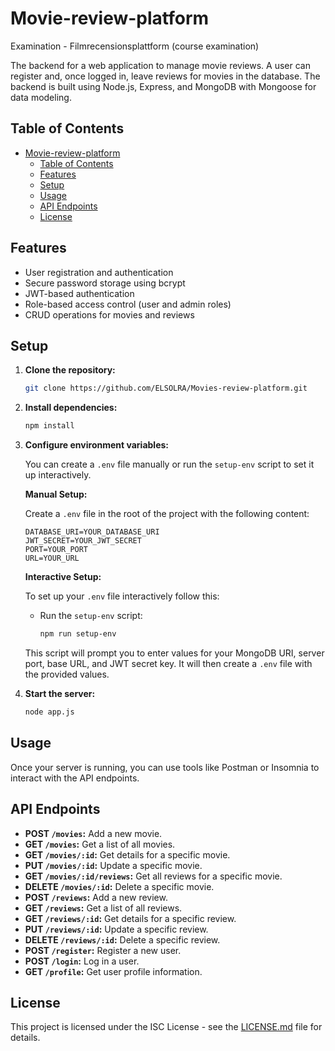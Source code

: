 # Movie-review-platform

Examination - Filmrecensionsplattform (course examination)

The backend for a web application to manage movie reviews. A user can register and, once logged in, leave reviews for movies in the database. The backend is built using Node.js, Express, and MongoDB with Mongoose for data modeling.


## Table of Contents

- [Movie-review-platform](#movie-review-platform)
  - [Table of Contents](#table-of-contents)
  - [Features](#features)
  - [Setup](#setup)
  - [Usage](#usage)
  - [API Endpoints](#api-endpoints)
  - [License](#license)


## Features

- User registration and authentication
- Secure password storage using bcrypt
- JWT-based authentication
- Role-based access control (user and admin roles)
- CRUD operations for movies and reviews


## Setup

1. **Clone the repository:**

    ```bash
    git clone https://github.com/ELSOLRA/Movies-review-platform.git
    ```

2. **Install dependencies:**

    ```bash
    npm install
    ```

3. **Configure environment variables:**

     You can create a `.env` file manually or run the `setup-env` script to set it up interactively.

    **Manual Setup:**

    Create a `.env` file in the root of the project with the following content:

    ```plaintext
    DATABASE_URI=YOUR_DATABASE_URI
    JWT_SECRET=YOUR_JWT_SECRET
    PORT=YOUR_PORT
    URL=YOUR_URL
    ```

    **Interactive Setup:**

    To set up your `.env` file interactively follow this:

    * Run the `setup-env` script:

        ```bash
        npm run setup-env
        ```

    This script will prompt you to enter values for your MongoDB URI, server port, base URL, and JWT secret key. It will then create a `.env` file with the provided values.

4. **Start the server:**

    ```bash
    node app.js
    ```

## Usage

Once your server is running, you can use tools like Postman or Insomnia to interact with the API endpoints.

## API Endpoints

- **POST `/movies`:** Add a new movie.
- **GET `/movies`:** Get a list of all movies.
- **GET `/movies/:id`:** Get details for a specific movie.
- **PUT `/movies/:id`:** Update a specific movie.
- **GET `/movies/:id/reviews`:** Get all reviews for a specific movie.
- **DELETE `/movies/:id`:** Delete a specific movie.
- **POST `/reviews`:** Add a new review.
- **GET `/reviews`:** Get a list of all reviews.
- **GET `/reviews/:id`:** Get details for a specific review.
- **PUT `/reviews/:id`:** Update a specific review.
- **DELETE `/reviews/:id`:** Delete a specific review.
- **POST `/register`:** Register a new user.
- **POST `/login`:** Log in a user.
- **GET `/profile`:** Get user profile information.

## License

This project is licensed under the ISC License - see the [LICENSE.md](License.md) file for details.